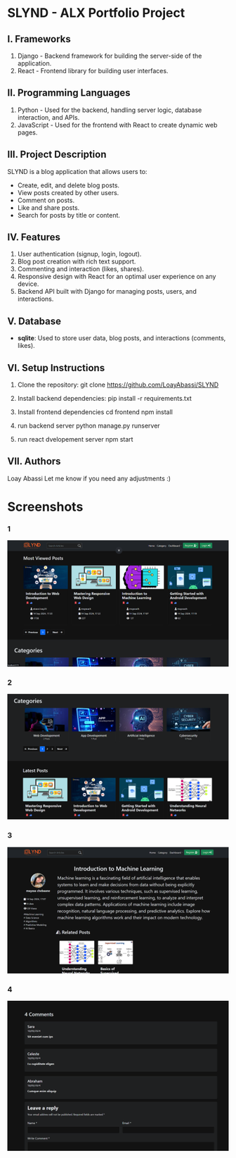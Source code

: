 # SLYND - ALX Portfolio Project

## I. Frameworks

1. Django - Backend framework for building the server-side of the application.
2. React - Frontend library for building user interfaces.

## II. Programming Languages

1. Python - Used for the backend, handling server logic, database interaction, and APIs.
2. JavaScript - Used for the frontend with React to create dynamic web pages.

## III. Project Description

SLYND is a blog application that allows users to:

- Create, edit, and delete blog posts.
- View posts created by other users.
- Comment on posts.
- Like and share posts.
- Search for posts by title or content.

## IV. Features

1. User authentication (signup, login, logout).
2. Blog post creation with rich text support.
3. Commenting and interaction (likes, shares).
4. Responsive design with React for an optimal user experience on any device.
5. Backend API built with Django for managing posts, users, and interactions.

## V. Database

- **sqlite**: Used to store user data, blog posts, and interactions (comments, likes).

## VI. Setup Instructions

1. Clone the repository:
   git clone <https://github.com/LoayAbassi/SLYND>
2. Install backend dependencies:
   pip install -r requirements.txt

3. Install frontend dependencies
   cd frontend
   npm install
4. run backend server
   python manage.py runserver
5. run react dvelopement server
   npm start

## VII. Authors

Loay Abassi
Let me know if you need any adjustments :)

# Screenshots
### 1 
![1](screenshots/1.png)
### 2
![2](screenshots/2.png)
### 3
![3](screenshots/3.png)
### 4
![4](screenshots/4.png)
